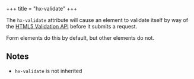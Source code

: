 +++
title = "hx-validate"
+++

The `hx-validate` attribute will cause an element to validate itself by way of the [HTML5 Validation API](/docs#validation)
before it submits a request.

Form elements do this by default, but other elements do not.

## Notes

* `hx-validate` is not inherited
